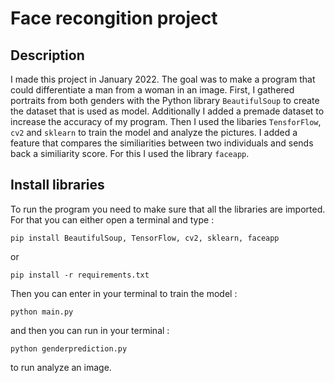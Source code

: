 # Face recongition project
## Description
I made this project in January 2022. The goal was to make a program that could differentiate a man from a woman in an image. First, I gathered portraits from both genders with the Python library ```BeautifulSoup``` to create the dataset that is used as model. Additionally I added a premade dataset to increase the accuracy of my program. Then I used the libaries ```TensforFlow```, ```cv2``` and ```sklearn``` to train the model and analyze the pictures.
I added a feature that compares the similiarities between two individuals and sends back a similiarity score. For this I used the library ```faceapp```.

## Install libraries
To run the program you need to make sure that all the libraries are imported. For that you can either open a terminal and type :
```
pip install BeautifulSoup, TensorFlow, cv2, sklearn, faceapp
```
or
```
pip install -r requirements.txt
```
Then you can enter in your terminal to train the model :
```
python main.py
```
and then you can run in your terminal :
```
python genderprediction.py
```
to run analyze an image.

